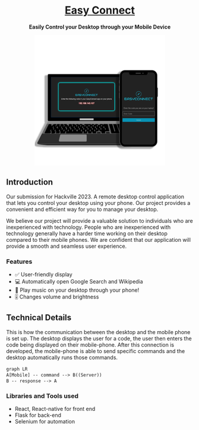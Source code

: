 <div align="center">
  <h1><a href="https://royce-mathew.github.io/Hackville2023/)">Easy Connect</a></h1>
  <p><b>Easily Control your Desktop through your Mobile Device</b></p>
  <img src="https://github.com/royce-mathew/Hackville2023/blob/master/website/src/assets/demo.png" width="350" title="Example">
</div>

## Introduction
Our submission for Hackville 2023. A remote desktop control application that lets you control your desktop using your phone. Our project provides a convenient and efficient way for you to manage your desktop.

We believe our project will provide a valuable solution to individuals who are inexperienced with technology. People who are inexperienced with technology generally have a harder time working on their desktop compared to their mobile phones. We are confident that our application will provide a smooth and seamless user experience.

### Features
* ✅ User-friendly display
* 💻 Automatically open Google Search and Wikipedia
* 🎵 Play music on your desktop through your phone!
* 🎚️ Changes volume and brightness


## Technical Details
This is how the communication between the desktop and the mobile phone is set up. The desktop displays the user for a code, the user then enters the code being displayed on their mobile-phone. After this connection is developed, the mobile-phone is able to send specific commands and the desktop automatically runs those commands.
```mermaid
graph LR
A[Mobile] -- command --> B((Server))
B -- response --> A
```
### Libraries and Tools used
- React, React-native for front end
- Flask for back-end
- Selenium for automation
